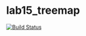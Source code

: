 # lab15_treemap
[![Build Status](https://travis-ci.org/xiibug/lab15_treemap.svg?branch=main)](https://travis-ci.org/xiibug/lab15_treemap)
